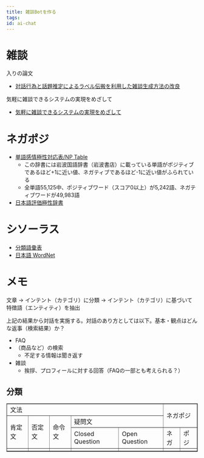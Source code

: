 ```yaml
---
title: 雑談Botを作る
tags:
id: ai-chat
---
```


# 雑談

入りの論文
- [対話行為と話題推定によるラベル伝搬を利用した雑談生成方法の改良](https://kaigi.org/jsai/webprogram/2016/pdf/1120.pdf)

気軽に雑談できるシステムの実現をめざして
- [気軽に雑談できるシステムの実現をめざして](http://www.ntt.co.jp/journal/1609/files/jn20160916.pdf)

# ネガポジ

- [単語感情極性対応表/NP Table](http://www.lr.pi.titech.ac.jp/~takamura/pndic_ja.html)
    - この辞書には岩波国語辞書（岩波書店）に載っている単語がポジティブであるほど+1に近い値、ネガティブであるほど-1に近い値がふられている
    - 全単語55,125中、ポジティブワード（スコア0以上）が5,242語、ネガティブワードが49,983語
- [日本語評価極性辞書](http://www.cl.ecei.tohoku.ac.jp/index.php?Open%20Resources%2FJapanese%20Sentiment%20Polarity%20Dictionary)

# シソーラス

- [分類語彙表](http://pj.ninjal.ac.jp/corpus_center/goihyo.html)
- [日本語 WordNet](http://compling.hss.ntu.edu.sg/wnja/)

# メモ

文章 -> インテント（カテゴリ）に分類 -> インテント（カテゴリ）に基づいて特徴語（エンティティ）を抽出

上記の結果から対話を実施する。対話のあり方としては以下。基本・観点はどんな返事（検索結果）か？  

- FAQ
- （商品など）の検索
    - 不足する情報は聞き返す
- 雑談
    - 挨拶、プロフィールに対する回答（FAQの一部とも考えられる？）

## 分類

<table border="1">
  <tr>
    <td colspan="5" rowspan="1">文法</td>
    <td colspan="2" rowspan="2">ネガポジ</td>
  </tr>
  <tr>
    <td colspan="1" rowspan="2">肯定文</td>
    <td colspan="1" rowspan="2">否定文</td>
    <td colspan="1" rowspan="2">命令文</td>
    <td colspan="2" rowspan="1">疑問文</td>
  </tr>
  <tr>
    <td>Closed Question</td>
    <td>Open Question</td>
    <td>ネガ</td>
    <td>ポジ</td>
  </tr>
  <tr>
    <td></td>
    <td></td>
    <td></td>
    <td></td>
    <td></td>
    <td></td>
    <td></td>
  </tr>
</table>
